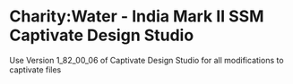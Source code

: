 # Charity:Water - India Mark II SSM Captivate Design Studio


Use Version 1_82_00_06 of Captivate Design Studio for all modifications to captivate files


